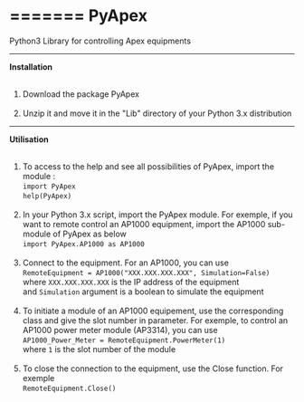 =======
PyApex
======

Python3 Library for controlling Apex equipments

***
**Installation**<br><br>
1. Download the package PyApex<br><br>
2. Unzip it and move it in the "Lib" directory of your Python 3.x distribution
***
**Utilisation**<br><br>
1. To access to the help and see all possibilities of PyApex, import the module :<br> 
`import PyApex`<br>
`help(PyApex)`<br><br>
2. In your Python 3.x script, import the PyApex module. For exemple, if you want to remote control an AP1000 equipment, import the AP1000 sub-module of PyApex as below<br>
`import PyApex.AP1000 as AP1000`<br><br>
3. Connect to the equipment. For an AP1000, you can use<br>
`RemoteEquipment = AP1000("XXX.XXX.XXX.XXX", Simulation=False)`<br>
where `XXX.XXX.XXX.XXX` is the IP address of the equipment<br>
and `Simulation` argument is a boolean to simulate the equipment<br><br>
4. To initiate a module of an AP1000 equipement, use the corresponding class and give the slot number in parameter. For exemple, to control an AP1000 power meter module (AP3314), you can use<br>
`AP1000_Power_Meter = RemoteEquipment.PowerMeter(1)`<br>
where `1` is the slot number of the module<br><br>
5. To close the connection to the equipment, use the Close function. For exemple<br>
`RemoteEquipment.Close()`<br><br>
